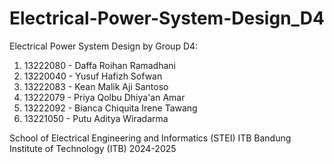 # Electrical-Power-System-Design_D4
Electrical Power System Design by Group D4:
1. 13222080 - Daffa Roihan Ramadhani
2. 13220040 - Yusuf Hafizh Sofwan
3. 13222083 - Kean Malik Aji Santoso
4. 13222079 - Priya Qolbu Dhiya'an Amar
5. 13222092 - Bianca Chiquita Irene Tawang
6. 13221050 - Putu Aditya Wiradarma

School of Electrical Engineering and Informatics (STEI) ITB
Bandung Institute of Technology (ITB)
2024-2025

